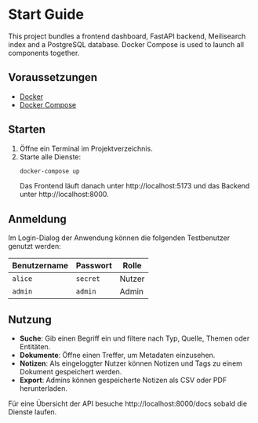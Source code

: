 # Start Guide

This project bundles a frontend dashboard, FastAPI backend, Meilisearch index and a PostgreSQL database. Docker Compose is used to launch all components together.

## Voraussetzungen
* [Docker](https://docs.docker.com/get-docker/)
* [Docker Compose](https://docs.docker.com/compose/)

## Starten
1. Öffne ein Terminal im Projektverzeichnis.
2. Starte alle Dienste:
   ```bash
   docker-compose up
   ```
   Das Frontend läuft danach unter http://localhost:5173 und das Backend unter http://localhost:8000.

## Anmeldung
Im Login-Dialog der Anwendung können die folgenden Testbenutzer genutzt werden:

| Benutzername | Passwort | Rolle  |
|--------------|----------|--------|
| `alice`      | `secret` | Nutzer |
| `admin`      | `admin`  | Admin  |

## Nutzung
* **Suche**: Gib einen Begriff ein und filtere nach Typ, Quelle, Themen oder Entitäten.
* **Dokumente**: Öffne einen Treffer, um Metadaten einzusehen.
* **Notizen**: Als eingeloggter Nutzer können Notizen und Tags zu einem Dokument gespeichert werden.
* **Export**: Admins können gespeicherte Notizen als CSV oder PDF herunterladen.

Für eine Übersicht der API besuche http://localhost:8000/docs sobald die Dienste laufen.
